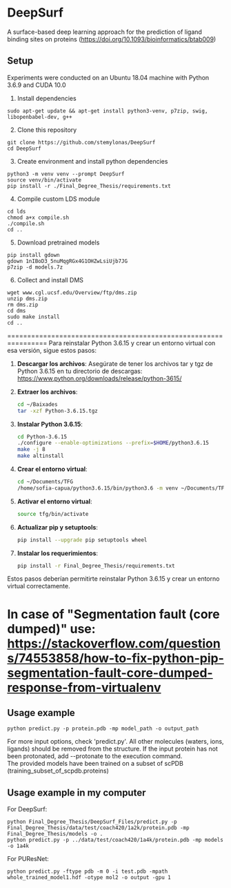 # DeepSurf
A surface-based deep learning approach for the prediction of ligand binding sites on proteins (https://doi.org/10.1093/bioinformatics/btab009)

Setup
---------------

Experiments were conducted on an Ubuntu 18.04 machine with Python 3.6.9 and CUDA 10.0 

1) Install dependencies
```
sudo apt-get update && apt-get install python3-venv, p7zip, swig, libopenbabel-dev, g++
```
2) Clone this repository
```
git clone https://github.com/stemylonas/DeepSurf
cd DeepSurf
```
3) Create environment and install python dependencies
```
python3 -m venv venv --prompt DeepSurf
source venv/bin/activate
pip install -r ./Final_Degree_Thesis/requirements.txt
```
4) Compile custom LDS module
```
cd lds
chmod a+x compile.sh
./compile.sh
cd ..
```
5) Download pretrained models
```
pip install gdown
gdown 1nIBoD3_5nuMqgRGx4G1OHZwLsiUjb7JG
p7zip -d models.7z
```
6) Collect and install DMS
```
wget www.cgl.ucsf.edu/Overview/ftp/dms.zip
unzip dms.zip
rm dms.zip
cd dms
sudo make install
cd ..
```

================================================================
Para reinstalar Python 3.6.15 y crear un entorno virtual con esa versión, sigue estos pasos:

1. **Descargar los archivos**: Asegúrate de tener los archivos tar y tgz de Python 3.6.15 en tu directorio de descargas:
https://www.python.org/downloads/release/python-3615/

2. **Extraer los archivos**:
    ```bash
    cd ~/Baixades
    tar -xzf Python-3.6.15.tgz
    ```

3. **Instalar Python 3.6.15**:
    ```bash
    cd Python-3.6.15
    ./configure --enable-optimizations --prefix=$HOME/python3.6.15
    make -j 8
    make altinstall
    ```

4. **Crear el entorno virtual**:
    ```bash
    cd ~/Documents/TFG
   /home/sofia-capua/python3.6.15/bin/python3.6 -m venv ~/Documents/TFG/tfg
    ```

5. **Activar el entorno virtual**:
    ```bash
    source tfg/bin/activate
    ```

6. **Actualizar pip y setuptools**:
    ```bash
    pip install --upgrade pip setuptools wheel
    ```

7. **Instalar los requerimientos**:
    ```bash
    pip install -r Final_Degree_Thesis/requirements.txt
    ```

Estos pasos deberían permitirte reinstalar Python 3.6.15 y crear un entorno virtual correctamente.

In case of "Segmentation fault (core dumped)" use: https://stackoverflow.com/questions/74553858/how-to-fix-python-pip-segmentation-fault-core-dumped-response-from-virtualenv
================================================================================

Usage example
---------------

```
python predict.py -p protein.pdb -mp model_path -o output_path
```

For more input options, check 'predict.py'. All other molecules (waters, ions, ligands) should be removed from the structure. If the input protein has not been protonated, add --protonate to the execution command.\
The provided models have been trained on a subset of scPDB (training_subset_of_scpdb.proteins)

Usage example in my computer
------------------------------

For DeepSurf:

```
python Final_Degree_Thesis/DeepSurf_Files/predict.py -p Final_Degree_Thesis/data/test/coach420/1a2k/protein.pdb -mp Final_Degree_Thesis/models -o .
python predict.py -p ../data/test/coach420/1a4k/protein.pdb -mp models -o 1a4k
```

For PUResNet:
```
python predict.py -ftype pdb -m 0 -i test.pdb -mpath whole_trained_model1.hdf -otype mol2 -o output -gpu 1
```
